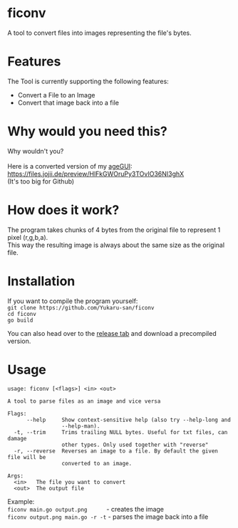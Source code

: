 # ficonv
A tool to convert files into images representing the file's bytes.

# Features
The Tool is currently supporting the following features:
- Convert a File to an Image
- Convert that image back into a file

# Why would you need this?
Why wouldn't you?
<br>
<br>
Here is a converted version of my [ageGUI](https://github.com/Yukaru-san/ageGUI):<br>
https://files.jojii.de/preview/HlFkGWOruPy3TOvIO36NI3ghX<br>
(It's too big for Github)

# How does it work?
The program takes chunks of 4 bytes from the original file to represent 1 pixel (r,g,b,a).<br>
This way the resulting image is always about the same size as the original file.

# Installation
If you want to compile the program yourself:
<br>
```git clone https://github.com/Yukaru-san/ficonv``` <br>
```cd ficonv``` <br>
```go build``` <br>

You can also head over to the [release tab](https://github.com/Yukaru-san/ageGUI/releases/tag/v1.1) and download a precompiled version.

# Usage
```
usage: ficonv [<flags>] <in> <out>

A tool to parse files as an image and vice versa

Flags:
      --help     Show context-sensitive help (also try --help-long and
                 --help-man).
  -t, --trim     Trims trailing NULL bytes. Useful for txt files, can damage
                 other types. Only used together with "reverse"
  -r, --reverse  Reverses an image to a file. By default the given file will be
                 converted to an image.

Args:
  <in>   The file you want to convert
  <out>  The output file
```
 
Example: <br>
```ficonv main.go output.png```&nbsp;&nbsp;&nbsp;&nbsp;&nbsp;&nbsp;&nbsp;&nbsp;&nbsp;&nbsp;&nbsp;- creates the image<br>
```ficonv output.png main.go -r -t``` - parses the image back into a file
